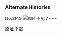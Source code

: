 ### Alternate Histories
No.2149
![图片不见了~~~](https://imgs.xkcd.com/comics/alternate_histories.png)

[原址](https://xkcd.com//2149) [下载](https://imgs.xkcd.com/comics/alternate_histories.png)

